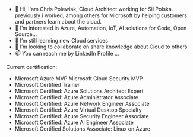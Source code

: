 - 👋 Hi, I'am Chris Polewiak, Cloud Architect working for Sii Polska. previously i worked, among others for Microsoft by helping customers and partners learn about the cloud.
- 👀 I’m interested in Azure, Automation, IoT, AI solutions for Code, Open Source...
- 🌱 I’m still learning new Cloud services
- 💞️ I’m looking to collaborate on share knowledge about Cloud to others
- 📫 You can reach me by LinkedIn Profile ...

Current certification:
- Microsoft Azure MVP
  Microsoft Cloud Security MVP
- Microsoft Certified Trainer
- Microsoft Certified: Azure Solutions Architect Expert
- Microsoft Certified: Azure Administrator Associate
- Microsoft Certified: Azure Network Engineer Associate
- Microsoft Certified: Azure Virtual Desktop Specialty
- Microsoft Certified: Azure Security Engineer Associate
- Microsoft Certified: Azure AI Engineer Associate
- Microsoft Certified Solutions Associate: Linux on Azure

<!---
ChrisPolewiak/ChrisPolewiak is a ✨ special ✨ repository because its `README.md` (this file) appears on your GitHub profile.
You can click the Preview link to take a look at your changes.
--->
